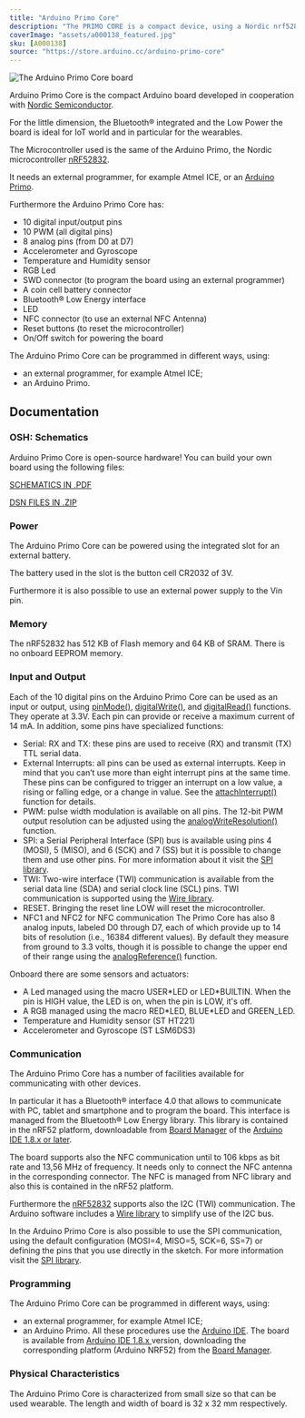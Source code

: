 ```yaml
---
title: "Arduino Primo Core"
description: "The PRIMO CORE is a compact device, using a Nordic nrf52832 chip with Bluetooth® smart(Bluetooth® Low Energy 4.0) and NFC-A tag functions, and also integrated motion and environmental sensors. The low power consumption permits powering the Primo Core with a coin cell battery. The Arduino PRIMO CORE can be mounted on a breakout board to extend its functionalities."
coverImage: "assets/a000138_featured.jpg"
sku: [A000138]
source: "https://store.arduino.cc/arduino-primo-core"
---
```


![The Arduino Primo Core board](./assets/a000138_featured.jpg)

Arduino Primo Core is the compact Arduino board developed in cooperation with [Nordic Semiconductor](http://www.nordicsemi.com/).

For the little dimension, the Bluetooth® integrated and the Low Power the board is ideal for IoT world and in particular for the wearables.

The Microcontroller used is the same of the Arduino Primo, the Nordic microcontroller [nRF52832](/resources/datasheets/nRF52832*PS*v1.1.pdf).

It needs an external programmer, for example Atmel ICE, or an [Arduino Primo](https://store.arduino.cc/arduino-primo-936).

Furthermore the Arduino Primo Core has:

* 10 digital input/output pins
* 10 PWM (all digital pins)
* 8 analog pins (from D0 at D7)
* Accelerometer and Gyroscope
* Temperature and Humidity sensor
* RGB Led
* SWD connector (to program the board using an external programmer)
* A coin cell battery connector
* Bluetooth® Low Energy interface
* LED
* NFC connector (to use an external NFC Antenna)
* Reset buttons (to reset the microcontroller)
* On/Off switch for powering the board

The Arduino Primo Core can be programmed in different ways, using:

* an external programmer, for example Atmel ICE;
* an Arduino Primo.

## Documentation

### OSH: Schematics

Arduino Primo Core is open-source hardware! You can build your own board using the following files:

[SCHEMATICS IN .PDF](https://www.arduino.cc/en/uploads/Main/ARDUINO*PRIMO*CORE*V02*SCH.pdf)

[DSN FILES IN .ZIP](https://www.arduino.cc/en/uploads/Main/ARDUINO*PRIMO*CORE.zip)

### Power

The Arduino Primo Core can be powered using the integrated slot for an external battery.

The battery used in the slot is the button cell CR2032 of 3V.

Furthermore it is also possible to use an external power supply to the Vin pin.

### Memory

The nRF52832 has 512 KB of Flash memory and 64 KB of SRAM. There is no onboard EEPROM memory.

### Input and Output

Each of the 10 digital pins on the Arduino Primo Core can be used as an input or output, using [pinMode()](https://www.arduino.cc/reference/en/language/functions/digital-io/pinmode/), [digitalWrite()](https://www.arduino.cc/en/Reference/DigitalWrite), and [digitalRead()](https://www.arduino.cc/reference/en/language/functions/digital-io/digitalread/) functions. They operate at 3.3V. Each pin can provide or receive a maximum current of 14 mA.
In addition, some pins have specialized functions:

* Serial: RX and TX: these pins are used to receive (RX) and transmit (TX) TTL serial data.
* External Interrupts: all pins can be used as external interrupts. Keep in mind that you can’t use more than eight interrupt pins at the same time. These pins can be configured to trigger an interrupt on a low value, a rising or falling edge, or a change in value. See the [attachInterrupt()](https://www.arduino.cc/reference/en/language/functions/external-interrupts/attachinterrupt/) function for details.
* PWM: pulse width modulation is available on all pins. The 12-bit PWM output resolution can be adjusted using the [analogWriteResolution()](https://www.arduino.cc/reference/en/language/functions/analog-io/analogwriteresolution/) function.
* SPI: a Serial Peripheral Interface (SPI) bus is available using pins 4 (MOSI), 5 (MISO), and 6 (SCK) and 7 (SS) but it is possible to change them and use other pins. For more information about it visit the [SPI library](https://www.arduino.cc/en/Reference/SPI).
* TWI: Two-wire interface (TWI) communication is available from the serial data line (SDA) and serial clock line (SCL) pins. TWI communication is supported using the [Wire library](https://www.arduino.cc/en/Reference/Wire).
* RESET. Bringing the reset line LOW will reset the microcontroller.
* NFC1 and NFC2 for NFC communication
The Primo Core has also 8 analog inputs, labeled D0 through D7, each of which provide up to 14 bits of resolution (i.e., 16384 different values). By default they measure from ground to 3.3 volts, though it is possible to change the upper end of their range using the [analogReference()](https://www.arduino.cc/reference/en/language/functions/analog-io/analogreference/) function.

Onboard there are some sensors and actuators:

* A Led managed using the macro USER\*LED or LED\*BUILTIN. When the pin is HIGH value, the LED is on, when the pin is LOW, it's off.
* A RGB managed using the macro RED\*LED, BLUE\*LED and GREEN\_LED.
* Temperature and Humidity sensor (ST HT221)
* Accelerometer and Gyroscope (ST LSM6DS3)

### Communication

The Arduino Primo Core has a number of facilities available for communicating with other devices.

In particular it has a Bluetooth® interface 4.0 that allows to communicate with PC, tablet and smartphone and to program the board. This interface is managed from the Bluetooth® Low Energy library. This library is contained in the nRF52 platform, downloadable from [Board Manager](https://www.arduino.cc/en/Guide/Cores) of the [Arduino IDE 1.8.x or later](https://www.arduino.cc/en/Main/Software).

The board supports also the NFC communication until to 106 kbps as bit rate and 13,56 MHz of frequency. It needs only to connect the NFC antenna in the corresponding connector. The NFC is managed from NFC library and also this is contained in the nRF52 platform.

Furthermore the [nRF52832](/resources/datasheets/nRF52832*PS*v1.1.pdf) supports also the I2C (TWI) communication. The Arduino software includes a [Wire library](https://www.arduino.cc/en/Reference/Wire) to simplify use of the I2C bus.

In the Arduino Primo Core is also possible to use the SPI communication, using the default configuration (MOSI=4, MISO=5, SCK=6, SS=7) or defining the pins that you use directly in the sketch. For more information visit the [SPI library](https://www.arduino.cc/en/Reference/SPI).

### Programming

The Arduino Primo Core can be programmed in different ways, using:
* an external programmer, for example Atmel ICE;
* an Arduino Primo.
All these procedures use the [Arduino IDE](https://www.arduino.cc/en/Guide/Environment). The board is available from [Arduino IDE 1.8.x ](https://www.arduino.cc/en/Main/Software) version, downloading the corresponding platform (Arduino NRF52) from the [Board Manager](https://www.arduino.cc/en/Guide/Cores).

### Physical Characteristics

The Arduino Primo Core is characterized from small size so that can be used wearable. The length and width of board is 32 x 32 mm respectively.